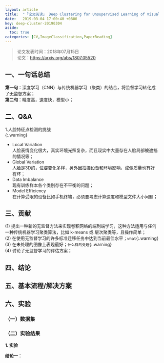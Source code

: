 ```yaml
---
layout: article
title:  "「论文阅读」 Deep Clustering for Unsupervised Learning of Visual Features"
date:   2019-03-04 17:00:40 +0800
key: deep-cluster-20190304
aside:
  toc: true
categories: [CV,ImageClassification,PaperReading]
---
```


>论文发表时间：2018年07月15日    
论文：<https://arxiv.org/abs/1807.05520>  



## 一、一句话总结  
**第一句**：深度学习（CNN）与传统机器学习（聚类）的结合，将监督学习转化成了无监督方案；    
**第二句**：精度高，速度快，模型小；    

## 二、Q&A  

1.人脸特征点检测的挑战  
{:.warning}   

- Local Variation  
人脸表情变化很大，真实环境光照复杂，而且现实中大量存在人脸局部被遮挡的情况等；  
- Global Variation  
人脸是3D的，位姿变化多样，另外因拍摄设备和环境影响，成像质量也有好有坏；   
- Data Imbalance  
现有训练样本各个类别存在不平衡的问题；  
- Model Efficiency  
在计算受限的设备比如手机终端，必须要考虑计算速度和模型文件大小问题；   

## 三、贡献  
(1) 提出一种新的无监督方法来实现卷积网络的端到端学习，这种方法适用与任何一种传统机器学习聚类算法，比如 k-means 或 层次聚类等，且操作简单；  
(2) 在使用无监督学习的许多标准迁移任务中达到当前最佳水平；`what`{:.warning}  
(3) 在未处理的图像上表现最好；`什么样的处理`{:.warning}    
(4) 讨论了无监督学习的评估方案；  

## 四、结论  

## 五、基本流程/解决方案

## 六、实验  

### <span id="dataset">（一）数据集</span>


### （二）实验结果   

<span id="explore">**1. 实验**</span>    

**结论一**：  

